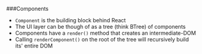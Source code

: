 ###Components

* `Component` is the building block behind React
* The UI layer can be though of as a tree (think BTree) of components
* Components have a `render()` method that creates an intermediate-DOM
* Calling `renderComponent()` on the root of the tree will recursively build its' entire DOM
